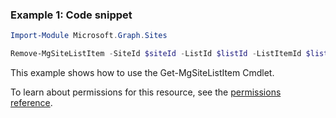 ### Example 1: Code snippet

```powershellImport-Module Microsoft.Graph.Sites

Remove-MgSiteListItem -SiteId $siteId -ListId $listId -ListItemId $listItemId
```
This example shows how to use the Get-MgSiteListItem Cmdlet.
To learn about permissions for this resource, see the [permissions reference](/graph/permissions-reference).

